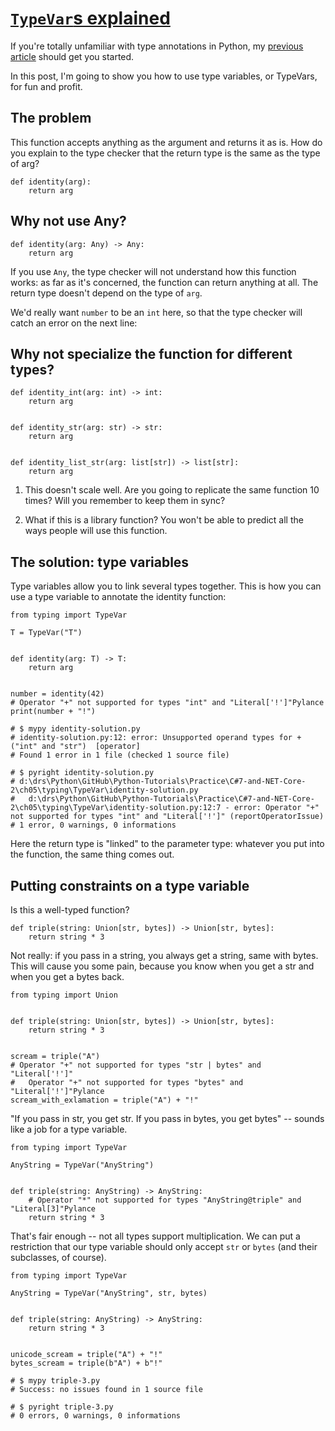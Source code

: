 # [`TypeVar`s explained](https://dev.to/decorator_factory/typevars-explained-hmo)

If you're totally unfamiliar with type annotations in Python, my [previous article](https://dev.to/decorator_factory/type-hints-in-python-tutorial-3pel) should get you started.

In this post, I'm going to show you how to use type variables, or TypeVars, for fun and profit.

## The problem

This function accepts anything as the argument and returns it as is. How do you explain to the type checker that the return type is the same as the type of arg?

```
def identity(arg):
    return arg
```

## Why not use Any?

```
def identity(arg: Any) -> Any:
    return arg
```

If you use `Any`, the type checker will not understand how this function works: as far as it's concerned, the function can return anything at all. The return type doesn't depend on the type of `arg`.

We'd really want `number` to be an `int` here, so that the type checker will catch an error on the next line:

## Why not specialize the function for different types?

```
def identity_int(arg: int) -> int:
    return arg


def identity_str(arg: str) -> str:
    return arg


def identity_list_str(arg: list[str]) -> list[str]:
    return arg
```

1.  This doesn't scale well. Are you going to replicate the same function 10 times? Will you remember to keep them in sync?

2.  What if this is a library function? You won't be able to predict all the ways people will use this function.

## The solution: type variables

Type variables allow you to link several types together. This is how you can use a type variable to annotate the identity function:

```
from typing import TypeVar

T = TypeVar("T")


def identity(arg: T) -> T:
    return arg


number = identity(42)
# Operator "+" not supported for types "int" and "Literal['!']"Pylance
print(number + "!")

# $ mypy identity-solution.py
# identity-solution.py:12: error: Unsupported operand types for + ("int" and "str")  [operator]
# Found 1 error in 1 file (checked 1 source file)

# $ pyright identity-solution.py
# d:\drs\Python\GitHub\Python-Tutorials\Practice\C#7-and-NET-Core-2\ch05\typing\TypeVar\identity-solution.py
#   d:\drs\Python\GitHub\Python-Tutorials\Practice\C#7-and-NET-Core-2\ch05\typing\TypeVar\identity-solution.py:12:7 - error: Operator "+" not supported for types "int" and "Literal['!']" (reportOperatorIssue)
# 1 error, 0 warnings, 0 informations
```

Here the return type is "linked" to the parameter type: whatever you put into the function, the same thing comes out.

## Putting constraints on a type variable

Is this a well-typed function?

```
def triple(string: Union[str, bytes]) -> Union[str, bytes]:
    return string * 3
```

Not really: if you pass in a string, you always get a string, same with bytes. This will cause you some pain, because you know when you get a str and when you get a bytes back.

```
from typing import Union


def triple(string: Union[str, bytes]) -> Union[str, bytes]:
    return string * 3


scream = triple("A")
# Operator "+" not supported for types "str | bytes" and "Literal['!']"
#   Operator "+" not supported for types "bytes" and "Literal['!']"Pylance
scream_with_exlamation = triple("A") + "!"
```

"If you pass in str, you get str. If you pass in bytes, you get bytes" -- sounds like a job for a type variable.

```
from typing import TypeVar

AnyString = TypeVar("AnyString")


def triple(string: AnyString) -> AnyString:
    # Operator "*" not supported for types "AnyString@triple" and "Literal[3]"Pylance
    return string * 3
```

That's fair enough -- not all types support multiplication. We can put a restriction that our type variable should only accept `str` or `bytes` (and their subclasses, of course).

```
from typing import TypeVar

AnyString = TypeVar("AnyString", str, bytes)


def triple(string: AnyString) -> AnyString:
    return string * 3


unicode_scream = triple("A") + "!"
bytes_scream = triple(b"A") + b"!"

# $ mypy triple-3.py
# Success: no issues found in 1 source file

# $ pyright triple-3.py
# 0 errors, 0 warnings, 0 informations
```
